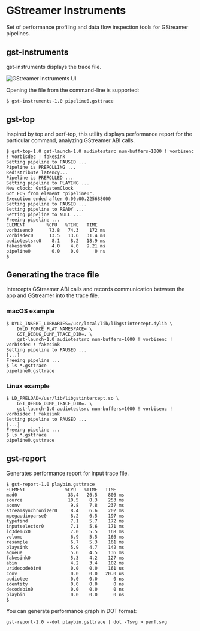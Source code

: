 # GStreamer Instruments

Set of performance profiling and data flow inspection tools for GStreamer pipelines.

## gst-instruments

gst-instruments displays the trace file.

![GStreamer Instruments UI](https://pp.vk.me/c631317/v631317037/f67e/uPWTkFy5ZCE.jpg)

Opening the file from the command-line is supported:

```
$ gst-instruments-1.0 pipeline0.gsttrace
```

## gst-top

Inspired by top and perf-top, this utility displays performance report for the particular command, analyzing GStreamer ABI calls.

	$ gst-top-1.0 gst-launch-1.0 audiotestsrc num-buffers=1000 ! vorbisenc ! vorbisdec ! fakesink
	Setting pipeline to PAUSED ...
	Pipeline is PREROLLING ...
	Redistribute latency...
	Pipeline is PREROLLED ...
	Setting pipeline to PLAYING ...
	New clock: GstSystemClock
	Got EOS from element "pipeline0".
	Execution ended after 0:00:00.225688000
	Setting pipeline to PAUSED ...
	Setting pipeline to READY ...
	Setting pipeline to NULL ...
	Freeing pipeline ...
	ELEMENT        %CPU   %TIME   TIME
	vorbisenc0      73.8   74.3    172 ms
	vorbisdec0      13.5   13.6   31.4 ms
	audiotestsrc0    8.1    8.2   18.9 ms
	fakesink0        4.0    4.0   9.21 ms
	pipeline0        0.0    0.0      0 ns
	$

## Generating the trace file

Intercepts GStreamer ABI calls and records communication between the app and GStreamer into the trace file.

### macOS example

    $ DYLD_INSERT_LIBRARIES=/usr/local/lib/libgstintercept.dylib \
        DYLD_FORCE_FLAT_NAMESPACE= \
        GST_DEBUG_DUMP_TRACE_DIR=. \
        gst-launch-1.0 audiotestsrc num-buffers=1000 ! vorbisenc ! vorbisdec ! fakesink
    Setting pipeline to PAUSED ...
    [...]
    Freeing pipeline ...
    $ ls *.gsttrace
    pipeline0.gsttrace

### Linux example

    $ LD_PRELOAD=/usr/lib/libgstintercept.so \
        GST_DEBUG_DUMP_TRACE_DIR=. \
        gst-launch-1.0 audiotestsrc num-buffers=1000 ! vorbisenc ! vorbisdec ! fakesink
    Setting pipeline to PAUSED ...
    [...]
    Freeing pipeline ...
    $ ls *.gsttrace
    pipeline0.gsttrace

## gst-report

Generates performance report for input trace file.

	$ gst-report-1.0 playbin.gsttrace
	ELEMENT               %CPU   %TIME   TIME
	mad0                   33.4   26.5    806 ms
	source                 10.5    8.3    253 ms
	aconv                   9.8    7.8    237 ms
	streamsynchronizer0     8.4    6.6    202 ms
	mpegaudioparse0         8.2    6.5    197 ms
	typefind                7.1    5.7    172 ms
	inputselector0          7.1    5.6    171 ms
	id3demux0               7.0    5.5    168 ms
	volume                  6.9    5.5    166 ms
	resample                6.7    5.3    161 ms
	playsink                5.9    4.7    142 ms
	aqueue                  5.6    4.5    136 ms
	fakesink0               5.3    4.2    127 ms
	abin                    4.2    3.4    102 ms
	uridecodebin0           0.0    0.0    161 us
	conv                    0.0    0.0   20.0 us
	audiotee                0.0    0.0      0 ns
	identity                0.0    0.0      0 ns
	decodebin0              0.0    0.0      0 ns
	playbin                 0.0    0.0      0 ns
	$

You can generate performance graph in DOT format:

	gst-report-1.0 --dot playbin.gsttrace | dot -Tsvg > perf.svg

